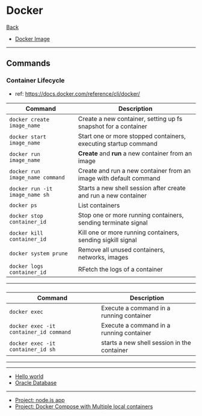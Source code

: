 # Docker

[Back](../../index.md)

- [Docker Image](./image/image.md)

---

## Commands

### Container Lifecycle

- ref: https://docs.docker.com/reference/cli/docker/

| Command                         | Description                                                       |
| ------------------------------- | ----------------------------------------------------------------- |
| `docker create image_name`      | Create a new container, setting up fs snapshot for a container    |
| `docker start image_name`       | Start one or more stopped containers, executing startup command   |
| `docker run image_name`         | **Create** and **run** a new container from an image              |
| `docker run image_name command` | Create and run a new container from an image with default command |
| `docker run -it image_name sh`  | Starts a new shell session after create and run a new container   |
| `docker ps`                     | List containers                                                   |
| `docker stop container_id`      | Stop one or more running containers, sending terminate signal     |
| `docker kill container_id`      | Kill one or more running containers, sending sigkill signal       |
| `docker system prune`           | Remove all unused containers, networks, images                    |
| `docker logs container_id`      | RFetch the logs of a container                                    |

---

###

| Command                                | Description                                 |
| -------------------------------------- | ------------------------------------------- |
| `docker exec`                          | Execute a command in a running container    |
| `docker exec -it container_id command` | Execute a command in a running container    |
| `docker exec -it container_id sh`      | starts a new shell session in the container |

---

---

- [Hello world](./lab/hello_world.md)
- [Oracle Database](./oracle_db.md)

---

- [Project: node.js app](./pro_nodejs/pro_nodejs.md)
- [Project: Docker Compose with Multiple local containers](./pro_compose_multicon/pro_compose_multicon.md)
